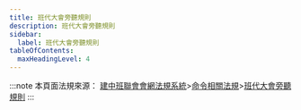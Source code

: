 ```yaml
---
title: 班代大會旁聽規則
description: 班代大會旁聽規則
sidebar:
  label: 班代大會旁聽規則
tableOfContents:
  maxHeadingLevel: 4
---
```


:::note
本頁面法規來源：
[建中班聯會會網法規系統](https://ckhssc.wordpress.com/%e6%b3%95%e8%a6%8f%e7%b3%bb%e7%b5%b1/)\>[命令相關法規](https://ckhssc.wordpress.com/%e6%b3%95%e8%a6%8f%e5%91%bd%e4%bb%a4/)\>[班代大會旁聽規則](https://drive.google.com/file/d/10klX5Q8BC-mBxJr0BIppPeC8Ycdrl79E/view?usp=sharing)
:::